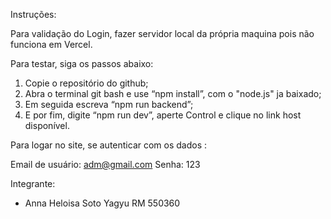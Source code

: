 Instruções:

Para validação do Login, fazer servidor local da própria maquina pois não funciona em Vercel.

Para testar, siga os passos abaixo:

1. Copie o repositório do github;
2. Abra o terminal git bash e use “npm install”, com o "node.js" ja baixado;
3. Em seguida escreva “npm run backend”;
4. E por fim, digite “npm run dev”, aperte Control e clique no link host disponível.

Para logar no site, se autenticar com os dados :

Email de usuário: adm@gmail.com
Senha: 123

Integrante:
- Anna Heloisa Soto Yagyu RM 550360
